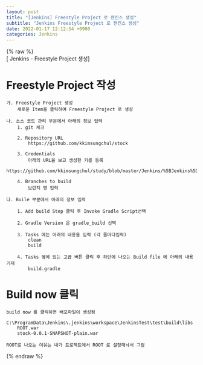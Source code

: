 ```yaml
---  
layout: post  
title: "[Jenkins] Freestyle Project 로 젠킨스 생성"  
subtitle: "Jenkins Freestyle Project 로 젠킨스 생성"  
date: 2022-01-17 12:12:54 +0900  
categories: Jenkins  
---  
```

{% raw %}  
[ Jenkins - Freestyle Project 생성]  
  
# Freestyle Project 작성  
	가. Freestyle Project 생성  
		새로운 Item을 클릭하여 Freestyle Project 로 생성  
  
	나. 소스 코드 관리 부분에서 아래의 정보 입력  
		1. git 체크  
  
		2. Repository URL  
			https://github.com/kkimsungchul/stock  
  
		3. Credentials  
			아래의 URL을 보고 생성한 키를 등록  
			https://github.com/kkimsungchul/study/blob/master/Jenkins/%5BJenkins%5D%20credentials%20%EB%93%B1%EB%A1%9D%20%EB%B0%8F%20%EC%82%AC%EC%9A%A9.txt  
  
		4. Branches to build  
			브런치 명 입력  
  
	다. Buile 부분에서 아래의 정보 입력  
  
		1. Add build Step 클릭 후 Invoke Gradle Script선택  
  
		2. Gradle Version 은 gradle_build 선택  
  
		3. Tasks 에는 아래의 내용을 입력 (각 줄마다입력)  
			clean  
			build  
  
		4. Tasks 옆에 있는 고급 버튼 클릭 후 하단에 나오는 Build file 에 아래의 내용 기재  
			build.gradle  
  
# Build now 클릭  
	build now 를 클릭하면 배포파일이 생성됨  
		C:\ProgramData\Jenkins\.jenkins\workspace\JenkinsTest\test\build\libs  
		ROOT.war  
		stock-0.0.1-SNAPSHOT-plain.war  
  
	ROOT로 나오는 이유는 내가 프로젝트에서 ROOT 로 설정해놔서 그럼  
  
{% endraw %}
